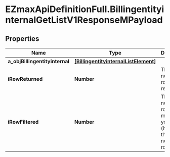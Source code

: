 # EZmaxApiDefinitionFull.BillingentityinternalGetListV1ResponseMPayload

## Properties

Name | Type | Description | Notes
------------ | ------------- | ------------- | -------------
**a_objBillingentityinternal** | [**[BillingentityinternalListElement]**](BillingentityinternalListElement.md) |  | 
**iRowReturned** | **Number** | The number of rows returned | 
**iRowFiltered** | **Number** | The number of rows matching your filters (if any) or the total number of rows | 


